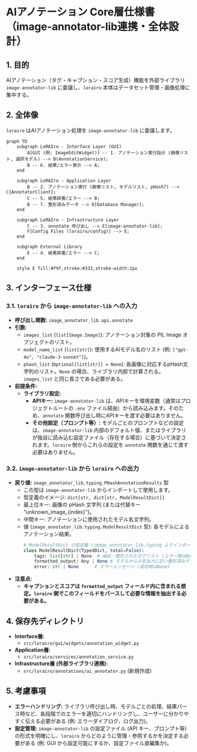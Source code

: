 # AIアノテーション Core層仕様書（image-annotator-lib連携・全体設計）

## 1. 目的

AIアノテーション（タグ・キャプション・スコア生成）機能を外部ライブラリ `image-annotator-lib` に委譲し、`lorairo` 本体はデータセット管理・画像処理に集中する。

## 2. 全体像

`lorairo` はAIアノテーション処理を `image-annotator-lib` に委譲します。

```mermaid
graph TD
    subgraph LoRAIro - Interface Layer (GUI)
        A[GUI (例: ImageEditWidget)] -- 1. アノテーション実行指示 (画像リスト, 選択モデル) --> B(AnnotationService);
        B -- 6. 結果/エラー表示 --> A;
    end

    subgraph LoRAIro - Application Layer
        B -- 2. アノテーション実行 (画像リスト, モデルリスト, pHash?) --> C{AnnotatorClient};
        C -- 5. 結果辞書/エラー --> B;
        B -- 7. 整形済みデータ --> D[Database Manager];
    end

    subgraph LoRAIro - Infrastructure Layer
        C -- 3. annotate 呼び出し --> E[image-annotator-lib];
        F[Config Files (lorairo/config)] --> E;
    end

    subgraph External Library
        E -- 4. 結果辞書/エラー --> C;
    end

    style E fill:#f9f,stroke:#333,stroke-width:2px
```

## 3. インターフェース仕様

### 3.1. `lorairo` から `image-annotator-lib` への入力

- **呼び出し関数:** `image_annotator_lib.api.annotate`
- **引数:**
    - `images_list` (`list[Image.Image]`): アノテーション対象の PIL Image オブジェクトのリスト。
    - `model_name_list` (`list[str]`): 使用するAIモデル名のリスト (例: `["gpt-4o", "claude-3-sonnet"]`)。
    - `phash_list` (`Optional[list[str]] = None`): 各画像に対応するpHash文字列のリスト。`None` の場合、ライブラリ内部で計算される。`images_list` と同じ長さである必要がある。
- **前提条件:**
    - **ライブラリ設定:**
      - **APIキー:** `image-annotator-lib` は、APIキーを環境変数（通常はプロジェクトルートの `.env` ファイル経由）から読み込みます。そのため、`annotate` 関数呼び出し時にAPIキーを渡す必要はありません。
      - **その他設定（プロンプト等）:** モデルごとのプロンプトなどの設定は、`image-annotator-lib` 内部のデフォルト値、またはライブラリが独自に読み込む設定ファイル（存在する場合）に基づいて決定されます。`lorairo` 側からこれらの設定を `annotate` 関数を通じて渡す必要はありません。

### 3.2. `image-annotator-lib` から `lorairo` への出力

- **戻り値:** `image_annotator_lib.typing.PHashAnnotationResults` 型
    - この型は `image-annotator-lib` からインポートして使用します。
    - 型定義のイメージ: `dict[str, dict[str, ModelResultDict]]`
    - 最上位キー: 画像の pHash 文字列 (または代替キー "unknown_image_{index}")。
    - 中間キー: アノテーションに使用されたモデル名文字列。
    - 値 (`image_annotator_lib.typing.ModelResultDict` 型): 各モデルによるアノテーション結果。
        ```python
        # ModelResultDict の型定義 (image_annotator_lib.typing よりインポートして使用)
        class ModelResultDict(TypedDict, total=False):
            tags: list[str] | None  # 抽出・整形されたタグリスト (エラー時はNone)
            formatted_output: Any | None # モデルからの生出力に近い整形済みデータ（キャプション・スコア含む）
            error: str | None      # エラーメッセージ (成功時はNone)
        ```
- **注意点:**
    - **キャプションとスコアは `formatted_output` フィールド内に含まれる想定。`lorairo` 側でこのフィールドをパースして必要な情報を抽出する必要がある。**

## 4. 保存先ディレクトリ

- **Interface層:**
  - `src/lorairo/gui/widgets/annotation_widget.py`
- **Application層:**
  - `src/lorairo/services/annotation_service.py`
- **Infrastructure層 (外部ライブラリ連携):**
  - `src/lorairo/annotations/ai_annotator.py` (新規作成)

## 5. 考慮事項

- **エラーハンドリング:** ライブラリ呼び出し時、モデルごとの処理、結果パース時など、各段階でのエラーを適切にハンドリングし、ユーザーに分かりやすく伝える必要がある (例: エラーダイアログ、ログ出力)。
- **設定管理:** `image-annotator-lib` の設定ファイル (API キー、プロンプト等) の形式を明確にし、`lorairo` からどのように管理・参照するかを決定する必要がある (例: GUI から設定可能にするか、設定ファイル直編集か)。
